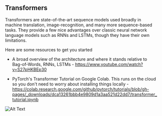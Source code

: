 ## Transformers

Transformers are state-of-the-art sequence models used broadly in machine translation, image-recognition, and many more sequence-based tasks. They provide a few nice advantages over classic neural network language models such as RNNs and LSTMs, though they have their own limitations.

Here are some resources to get you started

 * A broad overview of the architecture and where it stands relative to Bag-of-Words, RNNs, LSTMs - https://www.youtube.com/watch?v=S27pHKBEp30

 * PyTorch's Transformer Tutorial on Google Colab. This runs on the cloud so you don't need to worry about installing things locally - https://colab.research.google.com/github/pytorch/tutorials/blob/gh-pages/_downloads/dca13261bbb4e9809d1a3aa521d22dd7/transformer_tutorial.ipynb



![Alt Text](https://3.bp.blogspot.com/-aZ3zvPiCoXM/WaiKQO7KRnI/AAAAAAAAB_8/7a1CYjp40nUg4lKpW7covGZJQAySxlg8QCLcBGAs/s640/transform20fps.gif)
